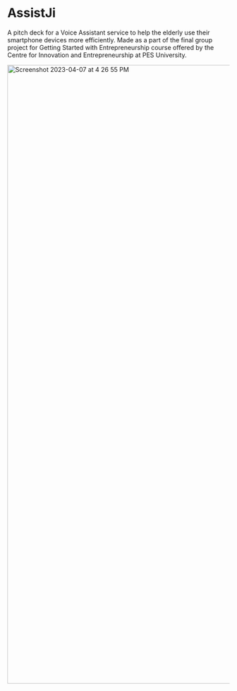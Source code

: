 # AssistJi
A pitch deck for a Voice Assistant service to help the elderly use their smartphone devices more efficiently. Made as a part of the final group project for Getting Started with Entrepreneurship course offered by the Centre for Innovation and Entrepreneurship at PES University.

<img width="1404" alt="Screenshot 2023-04-07 at 4 26 55 PM" src="https://user-images.githubusercontent.com/77573059/230597432-81dec1f4-0bee-41b9-8361-7e5ed71d5ae3.png">

